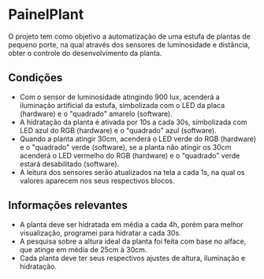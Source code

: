 # PainelPlant

O projeto tem como objetivo a automatização de uma estufa de plantas de pequeno porte, na qual através dos sensores de luminosidade e distância, obter o controle do desenvolvimento da planta.

## Condições

- Com o sensor de luminosidade atingindo 900 lux, acenderá a iluminação artificial da estufa, simbolizada com o LED da placa (hardware) e o "quadrado" amarelo (software).
- A hidratação da planta é ativada por 10s a cada 30s, simbolizada com LED azul do RGB (hardware) e o "quadrado" azul (software).
- Quando a planta atingir 30cm, acenderá o LED verde do RGB (hardware) e o "quadrado" verde (software), se a planta não atingir os 30cm acenderá o LED vermelho do RGB (hardware) e o "quadrado" verde estará desabilitado (software).
- A leitura dos sensores serão atualizados na tela a cada 1s, na qual os valores aparecem nos seus respectivos blocos.

## Informações relevantes

- A planta deve ser hidratada em média a cada 4h, porém para melhor visualização, programei para hidratar a cada 30s.
- A pesquisa sobre a altura ideal da planta foi feita com base no alface, que atinge em média de 25cm à 30cm.
- Cada planta deve ter seus respectivos ajustes de altura, iluminação e hidratação.
